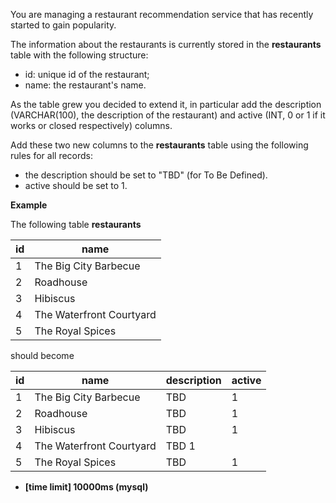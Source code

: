 You are managing a restaurant recommendation service that has recently started to gain popularity.

The information about the restaurants is currently stored in the __restaurants__ table with the following structure:

* id: unique id of the restaurant;
* name: the restaurant's name.

As the table grew you decided to extend it, in particular add the description (VARCHAR(100), the description of the restaurant) and active (INT, 0 or 1 if it works or closed respectively) columns.

Add these two new columns to the __restaurants__ table using the following rules for all records:

* the description should be set to "TBD" (for To Be Defined).
* active should be set to 1.

__Example__

The following table __restaurants__

|id|	name|
|---|---|
|1|	The Big City Barbecue|
|2|	Roadhouse|
|3|	Hibiscus|
|4|	The Waterfront Courtyard|
|5|	The Royal Spices|

should become

|id|	name|	description|	active|
|---|---|---|---|
|1|	The Big City Barbecue|	TBD|	1|
|2|	Roadhouse|	TBD|	1|
|3|	Hibiscus	|TBD|	1|
|4|	The Waterfront Courtyard|	TBD	1|
|5|	The Royal Spices|	TBD|	1|

* __[time limit] 10000ms (mysql)__
